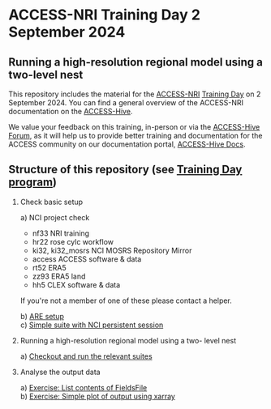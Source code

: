 #  ACCESS-NRI Training Day 2 September 2024
##  Running a high-resolution regional model using a two-level nest

This repository includes the material for the <a href="https://www.access-nri.org.au" target="_black">ACCESS-NRI</a> <a href="https://www.access-nri.org.au/event/access-training-day-2024/" target="_black">Training Day</a> on 2 September 2024.
You can find a general overview of the ACCESS-NRI documentation on the <a href="https://access-hive.org.au" target="_blank">ACCESS-Hive</a>.

We value your feedback on this training, in-person or via the <a href="https://forum.access-hive.org.au/" target="_blank">ACCESS-Hive Forum</a>, as it will help us to provide better training and documentation for the ACCESS community on our documentation portal, <a href="https://access-hive.org.au" target="_blank">ACCESS-Hive Docs</a>.

## Structure of this repository (see <a href="https://www.access-nri.org.au/event/access-training-day-2-september-2024/" target="_blank">Training Day program</a>)

1. Check basic setup

   a) NCI project check

      * nf33  NRI training
      * hr22  rose cylc workflow
      * ki32, ki32_mosrs  NCI MOSRS Repository Mirror
      * access  ACCESS software & data
      * rt52 ERA5
      * zz93 ERA5 land
      * hh5  CLEX software & data

      If you're not a member of one of these please contact a helper.

   b) [ARE setup](https://github.com/ACCESS-NRI/training-day-2024-regional_model/blob/main/access_rose_cylc/are_setup.md)  <br>
   c) [Simple suite with NCI persistent session](https://github.com/ACCESS-NRI/training-day-2024-regional_model/blob/main/access_rose_cylc/rose_cylc_example.md)

2. Running a high-resolution regional model using a two- level nest

   a) [Checkout and run the relevant suites](https://github.com/ACCESS-NRI/training-day-2024-regional_model/blob/main/run_suites/run_suite.md)

3. Analyse the output data

   a) [Exercise: List contents of FieldsFile](https://github.com/ACCESS-NRI/training-day-2024-regional_model/blob/main/analyse_data/list_file_contents.md) <br>
   b) [Exercise: Simple plot of output using xarray](https://github.com/ACCESS-NRI/training-day-2024-regional_model/blob/main/analyse_data/simple_plot.md)
